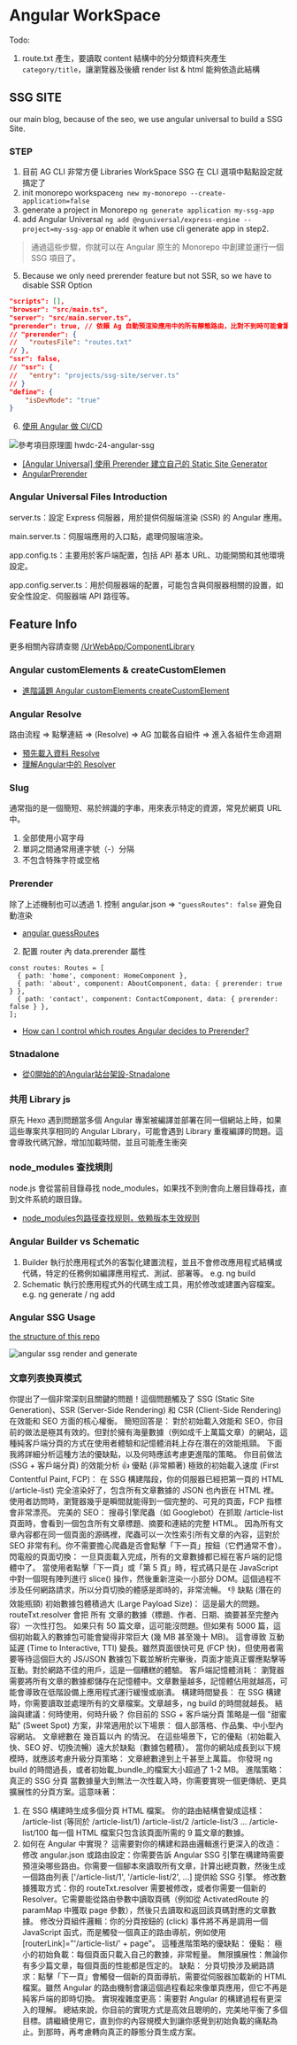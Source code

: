 # Angular WorkSpace

Todo:
1. route.txt 產生，要讀取 content 結構中的分分類資料夾產生`category/title`，讓瀏覽器及後續 render list & html 能夠依造此結構

## SSG SITE

our main blog, because of the seo, we use angular universal to build a SSG Site.

### STEP

1. 目前 AG CLI 非常方便 Libraries WorkSpace SSG 在 CLI 選項中點點設定就搞定了
2. init monorepo workspace`ng new my-monorepo --create-application=false`
3. generate a project in Monorepo `ng generate application my-ssg-app`
4. add Angular Universal `ng add @nguniversal/express-engine --project=my-ssg-app` or enable it when use cli generate app in step2.

> 通過這些步驟，你就可以在 Angular 原生的 Monorepo 中創建並運行一個 SSG 項目了。

5. Because we only need prerender feature but not SSR, so we have to disable SSR Option

```json
"scripts": [],
"browser": "src/main.ts",
"server": "src/main.server.ts",
"prerender": true, // 依賴 Ag 自動預渲染應用中的所有靜態路由，比對不到時可能會讓渲染卡住。
// "prerender": {
//   "routesFile": "routes.txt"
// },
"ssr": false,
// "ssr": {
//   "entry": "projects/ssg-site/server.ts"
// }
"define": {
    "isDevMode": "true"
}
```

6. [使用 Angular 做 CI/CD](https://ithelp.ithome.com.tw/articles/10281737?sc=rss.iron)




![參考項目原理圖 hwdc-24-angular-ssg](https://github.com/UrWebApp/Topage/blob/main/assets/ag-ssg-schematic.png)

* [[Angular Universal] 使用 Prerender 建立自己的 Static Site Generator](https://fullstackladder.dev/blog/2021/10/16/static-site-generator-using-angular-universal-prerender/)
* [AngularPrerender](https://github.com/UrWebApp/ComponentLibrary/tree/master/AngularPrerender)

### Angular Universal Files Introduction

server.ts：設定 Express 伺服器，用於提供伺服端渲染 (SSR) 的 Angular 應用。

main.server.ts：伺服端應用的入口點，處理伺服端渲染。

app.config.ts：主要用於客戶端配置，包括 API 基本 URL、功能開關和其他環境設定。

app.config.server.ts：用於伺服器端的配置，可能包含與伺服器相關的設置，如安全性設定、伺服器端 API 路徑等。

## Feature Info

更多相關內容請查閱 [/UrWebApp/ComponentLibrary](https://github.com/UrWebApp/ComponentLibrary)

### Angular customElements & createCustomElemen

* [進階議題 Angular customElements createCustomElement](https://fullstackladder.dev/blog/2018/05/08/angular-advanced-angular-elements-intro/)

### Angular Resolve

路由流程 => 點擊連結 => (Resolve) => AG 加載各自組件 => 進入各組件生命週期

* [預先載入資料 Resolve](https://blog.talllkai.com/Angular/2022/10/28/Resolve#google_vignette)
* [理解Angular中的 Resolver](https://www.huangyuexiang.com/2019/04/27/%E7%90%86%E8%A7%A3Angular%E4%B8%AD%E7%9A%84Resolver/)

### Slug

通常指的是一個簡短、易於辨識的字串，用來表示特定的資源，常見於網頁 URL 中。

1. 全部使用小寫字母
2. 單詞之間通常用連字號（-）分隔
3. 不包含特殊字符或空格

### Prerender

除了上述機制也可以透過 1. 控制 angular.json => `"guessRoutes": false` 避免自動渲染

* [angular guessRoutes](https://github.com/angular/universal/blob/3e0efbeb2ad490caead49d53809af97ace6e03a7/modules/builders/src/prerender/schema.json#L30:L34)

2. 配置 router 內 data.prerender 屬性

```
const routes: Routes = [
  { path: 'home', component: HomeComponent },
  { path: 'about', component: AboutComponent, data: { prerender: true } },
  { path: 'contact', component: ContactComponent, data: { prerender: false } },
];
```

* [How can I control which routes Angular decides to Prerender?](https://stackoverflow.com/questions/64299597/how-can-i-control-which-routes-angular-decides-to-prerender)

### Stnadalone

* [從0開始的的Angular站台架設-Stnadalone](https://ithelp.ithome.com.tw/users/20162031/ironman/6181)

### 共用 Library js

原先 Hexo 遇到問題當多個 Angular 專案被編譯並部署在同一個網站上時，如果這些專案共享相同的 Angular Library，可能會遇到 Library 重複編譯的問題。這會導致代碼冗餘，增加加載時間，並且可能產生衝突

### node_modules 查找規則

node.js 會從當前目錄尋找 node_modules，如果找不到則會向上層目錄尋找，直到文件系統的跟目錄。

* [node_modules包路径查找规则，依赖版本生效规则](https://blog.csdn.net/qq_43682422/article/details/126537788)

### Angular Builder vs Schematic

1. Builder 執行於應用程式外的客製化建置流程，並且不會修改應用程式結構或代碼，特定的任務例如編譯應用程式、測試、部署等。 e.g. ng build
2. Schematic 執行於應用程式外的代碼生成工具，用於修改或建置內容檔案。 e.g. ng generate / ng add



### Angular SSG Usage

[the structure of this repo](https://deepwiki.com/UrWebApp/Topage)

![angular ssg render and generate](2025-05-03_17h29_47.png)


### 文章列表換頁模式

你提出了一個非常深刻且關鍵的問題！這個問題觸及了 SSG (Static Site Generation)、SSR (Server-Side Rendering) 和 CSR (Client-Side Rendering) 在效能和 SEO 方面的核心權衡。
簡短回答是：
對於初始載入效能和 SEO，你目前的做法是極其有效的。但對於擁有海量數據（例如成千上萬篇文章）的網站，這種純客戶端分頁的方式在使用者體驗和記憶體消耗上存在潛在的效能瓶頸。
下面我將詳細分析這種方法的優缺點，以及何時應該考慮更進階的策略。
你目前做法 (SSG + 客戶端分頁) 的效能分析
👍 優點 (非常顯著)
極致的初始載入速度 (First Contentful Paint, FCP)：
在 SSG 構建階段，你的伺服器已經把第一頁的 HTML (/article-list) 完全渲染好了，包含所有文章數據的 JSON 也內嵌在 HTML 裡。
使用者訪問時，瀏覽器幾乎是瞬間就能得到一個完整的、可見的頁面，FCP 指標會非常漂亮。
完美的 SEO：
搜尋引擎爬蟲（如 Googlebot）在抓取 /article-list 頁面時，會看到一個包含所有文章標題、摘要和連結的完整 HTML。
因為所有文章內容都在同一個頁面的源碼裡，爬蟲可以一次性索引所有文章的內容，這對於 SEO 非常有利。你不需要擔心爬蟲是否會點擊「下一頁」按鈕（它們通常不會）。
閃電般的頁面切換：
一旦頁面載入完成，所有的文章數據都已經在客戶端的記憶體中了。
當使用者點擊「下一頁」或「第 5 頁」時，程式碼只是在 JavaScript 中對一個現有陣列進行 slice() 操作，然後重新渲染一小部分 DOM。這個過程不涉及任何網路請求，所以分頁切換的體感是即時的，非常流暢。
👎 缺點 (潛在的效能瓶頸)
初始數據包體積過大 (Large Payload Size)：
這是最大的問題。 routeTxt.resolver 會把 所有 文章的數據（標題、作者、日期、摘要甚至完整內容）一次性打包。
如果只有 50 篇文章，這可能沒問題。但如果有 5000 篇，這個初始載入的數據包可能會變得非常巨大 (幾 MB 甚至幾十 MB)。
這會導致 互動延遲 (Time to Interactive, TTI) 變長。雖然頁面很快可見 (FCP 快)，但使用者需要等待這個巨大的 JS/JSON 數據包下載並解析完畢後，頁面才能真正響應點擊等互動。對於網路不佳的用戶，這是一個糟糕的體驗。
客戶端記憶體消耗：
瀏覽器需要將所有文章的數據都儲存在記憶體中。文章數量越多，記憶體佔用就越高，可能會導致在低階設備上應用程式運行緩慢或崩潰。
構建時間變長：
在 SSG 構建時，你需要讀取並處理所有的文章檔案。文章越多，ng build 的時間就越長。
結論與建議：何時使用，何時升級？
你目前的 SSG + 客戶端分頁 策略是一個 "甜蜜點" (Sweet Spot) 方案，非常適用於以下場景：
個人部落格、作品集、中小型內容網站。
文章總數在 幾百篇以內 的情況。
在這些場景下，它的優點（初始載入快、SEO 好、切換流暢）遠大於缺點（數據包體積）。
當你的網站成長到以下規模時，就應該考慮升級分頁策略：
文章總數達到上千甚至上萬篇。
你發現 ng build 的時間過長，或者初始載_bundle_的檔案大小超過了 1-2 MB。
進階策略：真正的 SSG 分頁
當數據量大到無法一次性載入時，你需要實現一個更傳統、更具擴展性的分頁方案。這意味著：
1. 在 SSG 構建時生成多個分頁 HTML 檔案。
你的路由結構會變成這樣：
/article-list (等同於 /article-list/1)
/article-list/2
/article-list/3
...
/article-list/100
每一個 HTML 檔案只包含該頁面所需的 9 篇文章的數據。
2. 如何在 Angular 中實現？
這需要對你的構建和路由邏輯進行更深入的改造：
修改 angular.json 或路由設定：你需要告訴 Angular SSG 引擎在構建時需要預渲染哪些路由。你需要一個腳本來讀取所有文章，計算出總頁數，然後生成一個路由列表 ['/article-list/1', '/article-list/2', ...] 提供給 SSG 引擎。
修改數據獲取方式：你的 routeTxt.resolver 需要被修改，或者你需要一個新的 Resolver。它需要能從路由參數中讀取頁碼（例如從 ActivatedRoute 的 paramMap 中獲取 page 參數），然後只去讀取和返回該頁碼對應的文章數據。
修改分頁組件邏輯：你的分頁按鈕的 (click) 事件將不再是調用一個 JavaScript 函式，而是觸發一個真正的路由導航，例如使用 [routerLink]="'/article-list/' + page"。
這種進階策略的優缺點：
優點：
極小的初始負載：每個頁面只載入自己的數據，非常輕量。
無限擴展性：無論你有多少篇文章，每個頁面的性能都是恆定的。
缺點：
分頁切換涉及網路請求：點擊「下一頁」會觸發一個新的頁面導航，需要從伺服器加載新的 HTML 檔案。雖然 Angular 的路由機制會讓這個過程看起來像單頁應用，但它不再是純客戶端的即時切換。
實現複雜度更高：需要對 Angular 的構建過程有更深入的理解。
總結來說，你目前的實現方式是高效且聰明的，完美地平衡了多個目標。請繼續使用它，直到你的內容規模大到讓你感覺到初始負載的痛點為止。到那時，再考慮轉向真正的靜態分頁生成方案。
